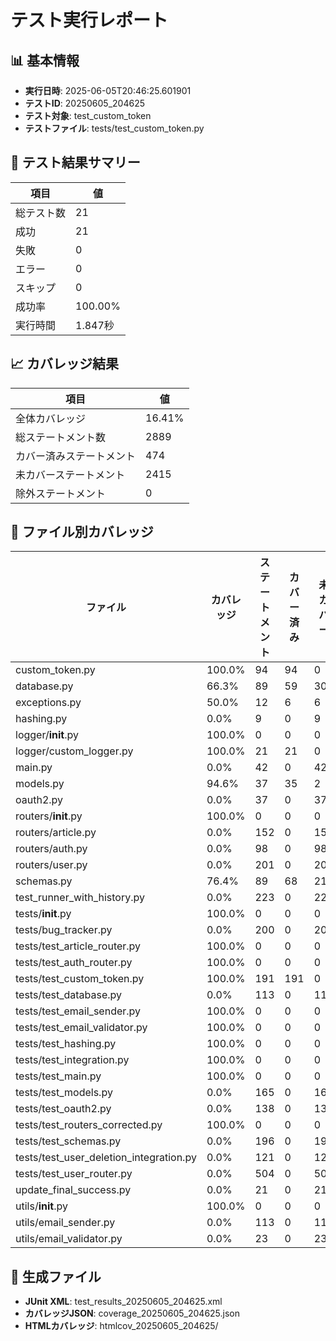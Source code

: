 # テスト実行レポート

## 📊 基本情報
- **実行日時**: 2025-06-05T20:46:25.601901
- **テストID**: 20250605_204625
- **テスト対象**: test_custom_token
- **テストファイル**: tests/test_custom_token.py

## 🧪 テスト結果サマリー

| 項目 | 値 |
|------|-----|
| 総テスト数 | 21 |
| 成功 | 21 |
| 失敗 | 0 |
| エラー | 0 |
| スキップ | 0 |
| 成功率 | 100.00% |
| 実行時間 | 1.847秒 |

## 📈 カバレッジ結果

| 項目 | 値 |
|------|-----|
| 全体カバレッジ | 16.41% |
| 総ステートメント数 | 2889 |
| カバー済みステートメント | 474 |
| 未カバーステートメント | 2415 |
| 除外ステートメント | 0 |


## 📁 ファイル別カバレッジ

| ファイル | カバレッジ | ステートメント | カバー済み | 未カバー |
|----------|------------|----------------|-----------|----------|
| custom_token.py | 100.0% | 94 | 94 | 0 |
| database.py | 66.3% | 89 | 59 | 30 |
| exceptions.py | 50.0% | 12 | 6 | 6 |
| hashing.py | 0.0% | 9 | 0 | 9 |
| logger/__init__.py | 100.0% | 0 | 0 | 0 |
| logger/custom_logger.py | 100.0% | 21 | 21 | 0 |
| main.py | 0.0% | 42 | 0 | 42 |
| models.py | 94.6% | 37 | 35 | 2 |
| oauth2.py | 0.0% | 37 | 0 | 37 |
| routers/__init__.py | 100.0% | 0 | 0 | 0 |
| routers/article.py | 0.0% | 152 | 0 | 152 |
| routers/auth.py | 0.0% | 98 | 0 | 98 |
| routers/user.py | 0.0% | 201 | 0 | 201 |
| schemas.py | 76.4% | 89 | 68 | 21 |
| test_runner_with_history.py | 0.0% | 223 | 0 | 223 |
| tests/__init__.py | 100.0% | 0 | 0 | 0 |
| tests/bug_tracker.py | 0.0% | 200 | 0 | 200 |
| tests/test_article_router.py | 100.0% | 0 | 0 | 0 |
| tests/test_auth_router.py | 100.0% | 0 | 0 | 0 |
| tests/test_custom_token.py | 100.0% | 191 | 191 | 0 |
| tests/test_database.py | 0.0% | 113 | 0 | 113 |
| tests/test_email_sender.py | 100.0% | 0 | 0 | 0 |
| tests/test_email_validator.py | 100.0% | 0 | 0 | 0 |
| tests/test_hashing.py | 100.0% | 0 | 0 | 0 |
| tests/test_integration.py | 100.0% | 0 | 0 | 0 |
| tests/test_main.py | 100.0% | 0 | 0 | 0 |
| tests/test_models.py | 0.0% | 165 | 0 | 165 |
| tests/test_oauth2.py | 0.0% | 138 | 0 | 138 |
| tests/test_routers_corrected.py | 100.0% | 0 | 0 | 0 |
| tests/test_schemas.py | 0.0% | 196 | 0 | 196 |
| tests/test_user_deletion_integration.py | 0.0% | 121 | 0 | 121 |
| tests/test_user_router.py | 0.0% | 504 | 0 | 504 |
| update_final_success.py | 0.0% | 21 | 0 | 21 |
| utils/__init__.py | 100.0% | 0 | 0 | 0 |
| utils/email_sender.py | 0.0% | 113 | 0 | 113 |
| utils/email_validator.py | 0.0% | 23 | 0 | 23 |

## 📎 生成ファイル
- **JUnit XML**: test_results_20250605_204625.xml
- **カバレッジJSON**: coverage_20250605_204625.json
- **HTMLカバレッジ**: htmlcov_20250605_204625/
